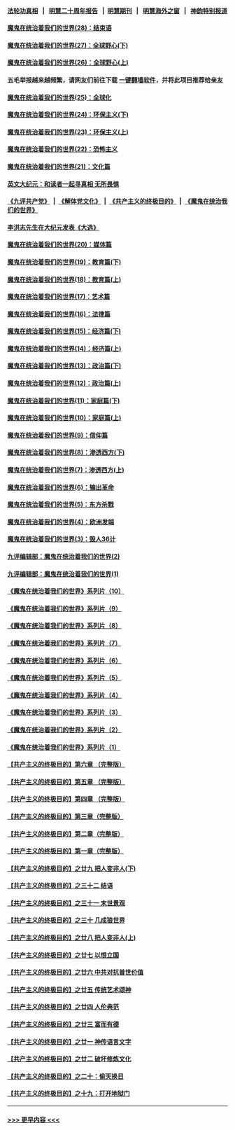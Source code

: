 #### [法轮功真相](https://github.com/gfw-breaker/truth/blob/master/README.md?t=0) &nbsp;&nbsp;|&nbsp;&nbsp; [明慧二十周年报告](https://github.com/gfw-breaker/mh-reports/blob/master/README.md?t=0) &nbsp;&nbsp;|&nbsp;&nbsp;[明慧期刊](https://github.com/gfw-breaker/mh-qikan) &nbsp;&nbsp;|&nbsp;&nbsp; [明慧海外之窗](https://github.com/gfw-breaker/mh-news/blob/master/README.md?t=0) &nbsp;&nbsp;|&nbsp;&nbsp; [神韵特别报道](https://github.com/gfw-breaker/mh-news/blob/master/shenyun.md?t=0)
#### [魔鬼在统治着我们的世界(28)：结束语](../pages/nsc422/n10936246.md?t=07080901) 
#### [魔鬼在统治着我们的世界(27)：全球野心(下)](../pages/nsc422/n10928319.md?t=07080901) 
#### [魔鬼在统治着我们的世界(26)：全球野心(上)](../pages/nsc422/n10900318.md?t=07080901) 
#### 五毛举报越来越频繁，请网友们前往下载 [一键翻墙软件](https://github.com/gfw-breaker/ssr-accounts)，并将此项目推荐给亲友
#### [魔鬼在统治着我们的世界(25)：全球化](../pages/nsc422/n10788205.md?t=07080901) 
#### [魔鬼在统治着我们的世界(24)：环保主义(下)](../pages/nsc422/n10695307.md?t=07080901) 
#### [魔鬼在统治着我们的世界(23)：环保主义(上)](../pages/nsc422/n10688613.md?t=07080901) 
#### [魔鬼在统治着我们的世界(22)：恐怖主义](../pages/nsc422/n10614727.md?t=07080901) 
#### [魔鬼在统治着我们的世界(21)：文化篇](../pages/nsc422/n10597706.md?t=07080901) 
#### [英文大纪元：和读者一起寻真相 无所畏惧](../pages/nsc422/n12542027.md?t=07080901) 
#### [《九评共产党》](https://github.com/begood0513/9ping.md/blob/master/README.md) &nbsp;|&nbsp; [《解体党文化》](../../../../jtdwh.md/blob/master/README.md)  &nbsp;|&nbsp; [《共产主义的终极目的》](../../../../gczydzjmd.md/blob/master/README.md) &nbsp;|&nbsp; [《魔鬼在统治我们的世界》](../../../../mgztzwmdsj.md/blob/master/README.md) 
#### [李洪志先生在大纪元发表《大选》](../pages/nsc422/n12534746.md?t=07080901) 
#### [魔鬼在统治着我们的世界(20)：媒体篇](../pages/nsc422/n10586579.md?t=07080901) 
#### [魔鬼在统治着我们的世界(19)：教育篇(下)](../pages/nsc422/n10564808.md?t=07080901) 
#### [魔鬼在统治着我们的世界(18)：教育篇(上)](../pages/nsc422/n10526970.md?t=07080901) 
#### [魔鬼在统治着我们的世界(17)：艺术篇](../pages/nsc422/n10499093.md?t=07080901) 
#### [魔鬼在统治着我们的世界(16)：法律篇](../pages/nsc422/n10485969.md?t=07080901) 
#### [魔鬼在统治着我们的世界(15)：经济篇(下)](../pages/nsc422/n10469975.md?t=07080901) 
#### [魔鬼在统治着我们的世界(14)：经济篇(上)](../pages/nsc422/n10457370.md?t=07080901) 
#### [魔鬼在统治着我们的世界(13)：政治篇(下)](../pages/nsc422/n10448270.md?t=07080901) 
#### [魔鬼在统治着我们的世界(12)：政治篇(上)](../pages/nsc422/n10444576.md?t=07080901) 
#### [魔鬼在统治着我们的世界(11)：家庭篇(下)](../pages/nsc422/n10440961.md?t=07080901) 
#### [魔鬼在统治着我们的世界(10)：家庭篇(上)](../pages/nsc422/n10435448.md?t=07080901) 
#### [魔鬼在统治着我们的世界(9)：信仰篇](../pages/nsc422/n10432159.md?t=07080901) 
#### [魔鬼在统治着我们的世界(8)：渗透西方(下)](../pages/nsc422/n10429603.md?t=07080901) 
#### [魔鬼在统治着我们的世界(7)：渗透西方(上)](../pages/nsc422/n10426013.md?t=07080901) 
#### [魔鬼在统治着我们的世界(6)：输出革命](../pages/nsc422/n10421536.md?t=07080901) 
#### [魔鬼在统治着我们的世界(5)：东方杀戮](../pages/nsc422/n10417707.md?t=07080901) 
#### [魔鬼在统治着我们的世界(4)：欧洲发端](../pages/nsc422/n10414890.md?t=07080901) 
#### [魔鬼在统治着我们的世界(3)：毁人36计](../pages/nsc422/n10411583.md?t=07080901) 
#### [九评编辑部：魔鬼在统治着我们的世界(2)](../pages/nsc422/n10410036.md?t=07080901) 
#### [九评编辑部：魔鬼在统治着我们的世界(1)](../pages/nsc422/n10406825.md?t=07080901) 
#### [《魔鬼在统治着我们的世界》系列片（10）](../pages/nsc422/n12292670.md?t=07080901) 
#### [《魔鬼在统治着我们的世界》系列片（9）](../pages/nsc422/n12290859.md?t=07080901) 
#### [《魔鬼在统治着我们的世界》系列片（8）](../pages/nsc422/n12287445.md?t=07080901) 
#### [《魔鬼在统治着我们的世界》系列片（7）](../pages/nsc422/n12283425.md?t=07080901) 
#### [《魔鬼在统治着我们的世界》系列片（6）](../pages/nsc422/n12282314.md?t=07080901) 
#### [《魔鬼在统治着我们的世界》系列片（5）](../pages/nsc422/n12281419.md?t=07080901) 
#### [《魔鬼在统治着我们的世界》系列片（4）](../pages/nsc422/n12274024.md?t=07080901) 
#### [《魔鬼在统治着我们的世界》系列片（3）](../pages/nsc422/n12271322.md?t=07080901) 
#### [《魔鬼在统治着我们的世界》系列片（2）](../pages/nsc422/n12269049.md?t=07080901) 
#### [《魔鬼在统治着我们的世界》系列片（1）](../pages/nsc422/n12267575.md?t=07080901) 
#### [【共产主义的终极目的】第六章 （完整版）](../pages/nsc422/n11428913.md?t=07080901) 
#### [【共产主义的终极目的】第五章 （完整版）](../pages/nsc422/n11428912.md?t=07080901) 
#### [【共产主义的终极目的】第四章 （完整版）](../pages/nsc422/n11428907.md?t=07080901) 
#### [【共产主义的终极目的】第三章（完整版）](../pages/nsc422/n11428848.md?t=07080901) 
#### [【共产主义的终极目的】第二章（完整版）](../pages/nsc422/n11428831.md?t=07080901) 
#### [【共产主义的终极目的】第一章（完整版）](../pages/nsc422/n11417651.md?t=07080901) 
#### [【共产主义的终极目的】之廿九 把人变非人(下)](../pages/nsc422/n11344140.md?t=07080901) 
#### [【共产主义的终极目的】之三十二 结语](../pages/nsc422/n11360535.md?t=07080901) 
#### [【共产主义的终极目的】之三十一 末世景观](../pages/nsc422/n11351129.md?t=07080901) 
#### [【共产主义的终极目的】之三十 几成狼世界](../pages/nsc422/n11348280.md?t=07080901) 
#### [【共产主义的终极目的】之廿八 把人变非人(上)](../pages/nsc422/n11340492.md?t=07080901) 
#### [【共产主义的终极目的】之廿七 以恨立国](../pages/nsc422/n11336944.md?t=07080901) 
#### [【共产主义的终极目的】之廿六 中共对抗普世价值](../pages/nsc422/n11324785.md?t=07080901) 
#### [【共产主义的终极目的】之廿五 传统艺术颂神](../pages/nsc422/n11296396.md?t=07080901) 
#### [【共产主义的终极目的】之廿四 人伦典范](../pages/nsc422/n11296397.md?t=07080901) 
#### [【共产主义的终极目的】之廿三 富而有德](../pages/nsc422/n11283598.md?t=07080901) 
#### [【共产主义的终极目的】之廿一 神传语言文字](../pages/nsc422/n11263265.md?t=07080901) 
#### [【共产主义的终极目的】之廿二 破坏修炼文化](../pages/nsc422/n11245728.md?t=07080901) 
#### [【共产主义的终极目的】之二十：偷天换日](../pages/nsc422/n11238846.md?t=07080901) 
#### [【共产主义的终极目的】之十九：打开地狱门](../pages/nsc422/n11206376.md?t=07080901) 

----
#### [ >>> 更早内容 <<< ](../indexes/nsc422-earlier.md)
